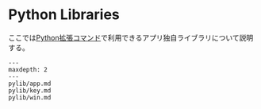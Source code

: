 # Python Libraries

ここでは[Python拡張コマンド](/user-command/py_extension)で利用できるアプリ独自ライブラリについて説明する。

```{toctree}
---
maxdepth: 2
---
pylib/app.md
pylib/key.md
pylib/win.md
```

